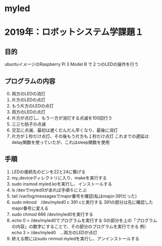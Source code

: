 # myled
# 2019年：ロボットシステム学課題１
## 目的
ubuntuイメージのRaspberry Pi 3 Model B で２つのLEDの操作を行う
## プログラムの内容
0. 両方のLEDの消灯
1. 片方のLEDの点灯
2. もう片方のLEDの点灯
3. 両方のLEDの点灯
4. 片方が点灯し、もう一方が消灯する点滅を100回行う
5. 三三七拍子の点滅
6. 交互に点滅、最初は遅くだんだん早くなり、最後に消灯
7. 片方が１秒だけ点灯、その後もう片方も１秒だけ点灯
   これまでの遅延はdelay関数を使っていたが、これはsleep関数を使用
## 手順
1. LEDの接続先のピンを22と24に繋げる
2. my_deviceディレクトリに入り、makeを実行する
3. sudo insmod myled.koを実行し、インストールする
4. ls /devでmyled0があれば手順６にとぶ
5. tail /var/log/messagesでmajor番号を確認(私はmajor:391だった)
6. sudo mknod　/dev/myled0 c 391 cと実行する
   391の部分は先に確認したmajor番号に変える
7. sudo chmod 666 /dev/myled0を実行する
8. echo 0 > /dev/myled0でプログラムを実行する
   0の部分を上の「プログラムの内容」の数字にすることで、その部分のプログラムを実行できる
   例）echo 3 > /dev/myled0　…両方のLEDが点灯
9. 終える際にはsudo rmmod myledを実行し、アンインストールする
